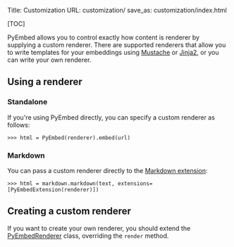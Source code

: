 Title: Customization
URL: customization/
save_as: customization/index.html

[TOC]

PyEmbed allows you to control exactly how content is renderer by supplying a custom renderer.  There are supported renderers that allow you to write templates for your embeddings using [Mustache](mustache/) or [Jinja2](jinja2/), or you can write your own renderer.

## Using a renderer ##

### Standalone ###

If you're using PyEmbed directly, you can specify a custom renderer as follows:

    >>> html = PyEmbed(renderer).embed(url)

### Markdown ###

You can pass a custom renderer directly to the [Markdown extension](/usage/markdown/):

    >>> html = markdown.markdown(text, extensions=[PyEmbedExtension(renderer)])

## Creating a custom renderer ##

If you want to create your own renderer, you should extend the [PyEmbedRenderer](https://github.com/pyembed/pyembed/blob/master/pyembed/core/render.py) class, overriding the `render` method.
